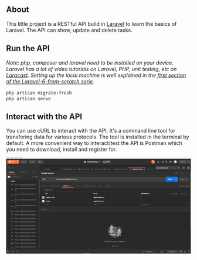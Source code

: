 ## About
This little project is a RESTful API build in [Laravel](https://github.com/laravel/laravel) to learn the basics of Laravel. The API can show, update and delete tasks.

## Run the API
*Note: php, composer and laravel need to be installed on your device. Laravel has a lot of video tutorials on Laravel, PHP, unit testing, etc on [Laracast](https://laracasts.com).*
*Setting up the local machine is well explained in the [first section of the Laravel-6-from-scratch serie](https://laracasts.com/series/laravel-6-from-scratch).*
```
php artisan migrate:fresh
php artisan serve
```

## Interact with the API
You can use cURL to interact with the API. It's a command line tool for transfering data for various protocols. The tool is installed in the terminal by default.
A more convenient way to interact/test the API is Postman which you need to download, install and register for.

![HTTP GET request tasks demo](demo/demo_get_tasks.gif)

